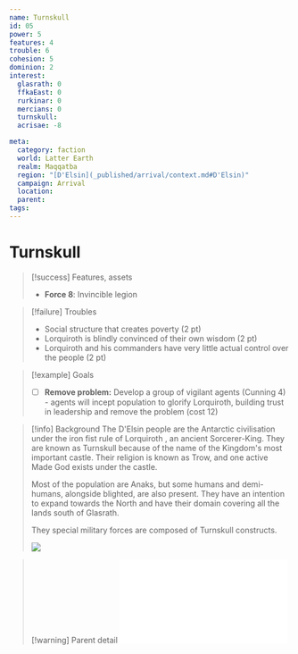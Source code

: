 ```yaml
---
name: Turnskull
id: 05
power: 5 
features: 4
trouble: 6
cohesion: 5
dominion: 2
interest:
  glasrath: 0
  ffkaEast: 0
  rurkinar: 0
  mercians: 0
  turnskull:
  acrisae: -8

meta:
  category: faction
  world: Latter Earth
  realm: Maqqatba
  region: "[D'Elsin](_published/arrival/context.md#D'Elsin)"
  campaign: Arrival
  location: 
  parent: 
tags: 
---
```

# Turnskull

> [!success] Features, assets
> - **Force 8**: Invincible legion

> [!failure] Troubles
> - Social structure that creates poverty (2 pt)
> - Lorquiroth is blindly convinced of their own wisdom (2 pt)
> - Lorquiroth and his commanders have very little actual control over the people (2 pt)

> [!example] Goals
> - [ ] **Remove problem:** Develop a group of vigilant agents (Cunning 4) - agents will incept population to glorify Lorquiroth, building trust in leadership and remove the problem (cost 12)

> [!info] Background
> The D'Elsin people are the Antarctic civilisation under the iron fist rule of Lorquiroth , an ancient Sorcerer-King. They are known as Turnskull because of the name of the Kingdom's most important castle. Their religion is known as Trow, and one active Made God exists under the castle.
> 
> Most of the population are Anaks, but some humans and demi-humans, alongside blighted, are also present. They have an intention to expand towards the North and have their domain covering all the lands south of Glasrath.
> 
> They special military forces are composed of Turnskull constructs.
> 
> ![](https://i.imgur.com/S4VBMMG.png)


> [!warning] Parent detail
> ![D'Elsin](_published/arrival/context.md#D'Elsin)





